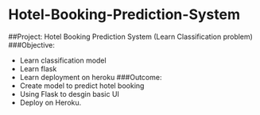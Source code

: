 # Hotel-Booking-Prediction-System
##Project: Hotel Booking Prediction System (Learn Classification problem)
###Objective:
- Learn classification model
- Learn flask
- Learn deployment on heroku
###Outcome:
- Create model to predict hotel booking
- Using Flask to desgin basic UI
- Deploy on Heroku.
